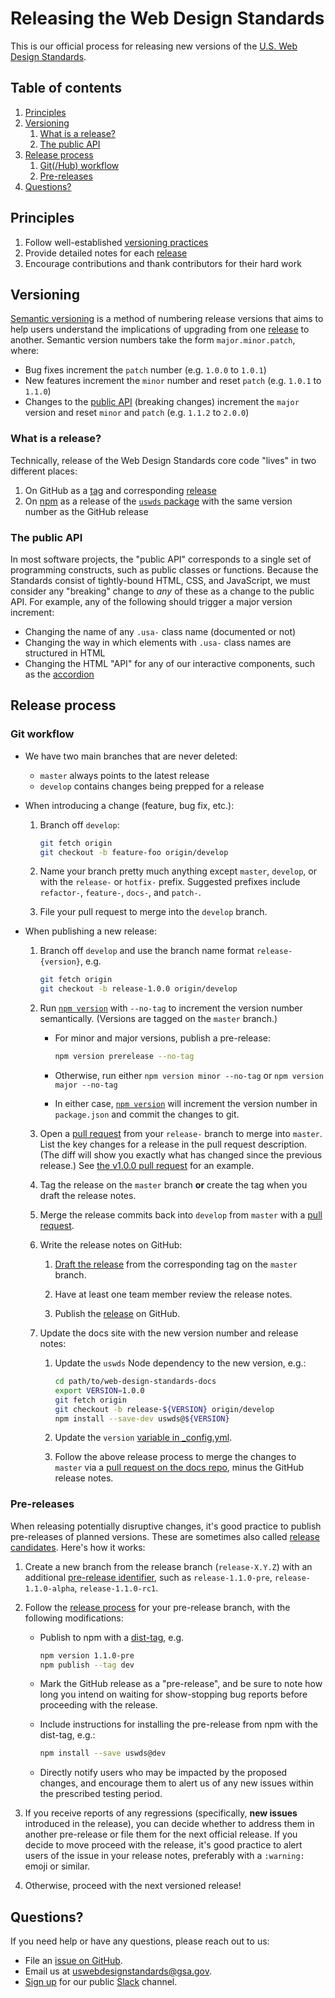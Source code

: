 # Releasing the Web Design Standards

This is our official process for releasing new versions of the [U.S. Web Design
Standards](https://standards.usa.gov).


## Table of contents
1. [Principles](#principles)
1. [Versioning](#versioning)
    1. [What is a release?](#what-is-a-release)
    1. [The public API](#the-public-api)
1. [Release process](#release-process)
    1. [Git(/Hub) workflow](#git-workflow)
    1. [Pre-releases](#pre-releases)
1. [Questions?](#questions)


## Principles
1. Follow well-established [versioning practices](#versioning)
1. Provide detailed notes for each [release](#what-is-a-release)
1. Encourage contributions and thank contributors for their hard work


## Versioning
[Semantic versioning][semver] is a method of numbering release versions that
aims to help users understand the implications of upgrading from one
[release](#what-is-a-release) to another. Semantic version numbers take the
form `major.minor.patch`, where:

* Bug fixes increment the `patch` number (e.g. `1.0.0` to `1.0.1`)
* New features increment the `minor` number and reset `patch` (e.g. `1.0.1` to
  `1.1.0`)
* Changes to the [public API](#public-api) (breaking changes) increment the
  `major` version and reset `minor` and `patch` (e.g. `1.1.2` to `2.0.0`)

### What is a release?
Technically, release of the Web Design Standards core code "lives" in two
different places:

1. On GitHub as a [tag][git tag] and corresponding [release][releases]
1. On [npm][what is npm] as a release of the [`uswds` package][uswds on npm] with the same version number as the GitHub release

### The public API
In most software projects, the "public API" corresponds to a single set of
programming constructs, such as public classes or functions.  Because the
Standards consist of tightly-bound HTML, CSS, and JavaScript, we must consider
any "breaking" change to _any_ of these as a change to the public API. For
example, any of the following should trigger a major version increment:

* Changing the name of any `.usa-` class name (documented or not)
* Changing the way in which elements with `.usa-` class names are structured in
  HTML
* Changing the HTML "API" for any of our interactive components, such as the
  [accordion](https://standards.usa.gov/accordions/)


## Release process

### Git workflow

* We have two main branches that are never deleted:

    * `master` always points to the latest release
    * `develop` contains changes being prepped for a release

* When introducing a change (feature, bug fix, etc.):

    1. Branch off `develop`:
  
        ```sh
        git fetch origin
        git checkout -b feature-foo origin/develop
        ```
      
    1. Name your branch pretty much anything except `master`, `develop`, or
       with the `release-` or `hotfix-` prefix. Suggested prefixes include
       `refactor-`, `feature-`, `docs-`, and `patch-`.

    1. File your pull request to merge into the `develop` branch.
  
* When publishing a new release:

    1. Branch off `develop` and use the branch name format `release-{version}`,
       e.g.

        ```sh
        git fetch origin
        git checkout -b release-1.0.0 origin/develop
        ```

    1. Run [`npm version`][npm version] with `--no-tag` to increment the version
       number semantically. (Versions are tagged on the `master` branch.)
     
        * For minor and major versions, publish a pre-release:

            ```sh
            npm version prerelease --no-tag
            ```

        * Otherwise, run either `npm version minor --no-tag` or `npm version major
          --no-tag`

        * In either case, [`npm version`][npm version] will increment the version
          number in `package.json` and commit the changes to git.

    1. Open a [pull request] from your `release-` branch to merge into `master`.
       List the key changes for a release in the pull request description. (The
       diff will show you exactly what has changed since the previous release.)
       See [the v1.0.0 pull request](https://github.com/18F/web-design-standards/pull/1726)
       for an example.

    1. Tag the release on the `master` branch **or** create the tag when you
       draft the release notes.

    1. Merge the release commits back into `develop` from `master` with a [pull
       request].

    1. Write the release notes on GitHub:

        1. [Draft the release][draft release] from the corresponding tag on the
           `master` branch.

        1. Have at least one team member review the release notes.

        1. Publish the [release](https://github.com/18F/web-design-standards/releases)
           on GitHub.

    1. Update the docs site with the new version number and release notes:

        1. Update the `uswds` Node dependency to the new version, e.g.:

            ```sh
            cd path/to/web-design-standards-docs
            export VERSION=1.0.0
            git fetch origin
            git checkout -b release-${VERSION} origin/develop
            npm install --save-dev uswds@${VERSION}
            ```

        1. Update the `version` [variable in
           _config.yml](https://github.com/18F/web-design-standards-docs/blob/master/_config.yml#L3).

        1. Follow the above release process to merge the changes to `master` via a
           [pull request on the docs repo](https://github.com/18F/web-design-standards-docs/compare),
           minus the GitHub release notes.

### Pre-releases

When releasing potentially disruptive changes, it's good practice to publish pre-releases of
planned versions. These are sometimes also called [release candidates]. Here's how it works:

1. Create a new branch from the release branch (`release-X.Y.Z`) with an additional
   [pre-release identifier](http://semver.org/#spec-item-9), such as `release-1.1.0-pre`,
   `release-1.1.0-alpha`, `release-1.1.0-rc1`.
   
1. Follow the [release process](#git-workflow) for your pre-release branch, with the following
   modifications:
   
   * Publish to npm with a [dist-tag](https://docs.npmjs.com/cli/dist-tag), e.g.
   
      ```sh
      npm version 1.1.0-pre
      npm publish --tag dev
      ```
      
   * Mark the GitHub release as a "pre-release", and be sure to note how long you intend on
     waiting for show-stopping bug reports before proceeding with the release.
     
   * Include instructions for installing the pre-release from npm with the dist-tag, e.g.:
   
      ```sh
      npm install --save uswds@dev
      ```
      
   * Directly notify users who may be impacted by the proposed changes, and encourage
     them to alert us of any new issues within the prescribed testing period.
     
1. If you receive reports of any regressions (specifically, **new issues** introduced in
   the release), you can decide whether to address them in another pre-release or file
   them for the next official release. If you decide to move proceed with the release,
   it's good practice to alert users of the issue in your release notes, preferably with
   a `:warning:` emoji or similar.
   
1. Otherwise, proceed with the next versioned release!

## Questions?
If you need help or have any questions, please reach out to us:

* File an [issue on GitHub](https://github.com/18F/web-design-standards/issues/new).
* Email us at [uswebdesignstandards@gsa.gov](mailto:uswebdesignstandards@gsa.gov).
* [Sign up](https://chat.18f.gov/) for our public [Slack] channel.


[draft release]: https://github.com/18F/web-design-standards/releases/new
[git tag]: https://git-scm.com/book/en/v2/Git-Basics-Tagging
[new release]: https://github.com/18F/web-design-standards/releases/new
[npm version]: https://docs.npmjs.com/cli/version
[pull request]: https://github.com/18F/web-design-standards/compare
[releases]: https://github.com/18F/web-design-standards/releases
[semver]: http://semver.org/
[uswds on npm]: https://npmjs.com/package/uswds
[what is npm]: https://docs.npmjs.com/getting-started/what-is-npm
[Slack]: https://slack.com/
[release candidates]: https://en.wikipedia.org/wiki/Software_release_life_cycle#Release_candidate
